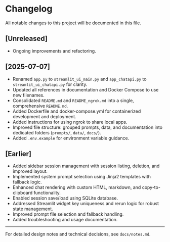 # Changelog

All notable changes to this project will be documented in this file.

## [Unreleased]
- Ongoing improvements and refactoring.

## [2025-07-07]
- Renamed `app.py` to `streamlit_ui_main.py` and `app_chatapi.py` to `streamlit_ui_chatapi.py` for clarity.
- Updated all references in documentation and Docker Compose to use new filenames.
- Consolidated `README.md` and `README_ngrok.md` into a single, comprehensive `README.md`.
- Added Dockerfile and docker-compose.yml for containerized development and deployment.
- Added instructions for using ngrok to share local apps.
- Improved file structure: grouped prompts, data, and documentation into dedicated folders (`prompts/`, `data/`, `docs/`).
- Added `.env.example` for environment variable guidance.

## [Earlier]
- Added sidebar session management with session listing, deletion, and improved layout.
- Implemented system prompt selection using Jinja2 templates with fallback logic.
- Enhanced chat rendering with custom HTML, markdown, and copy-to-clipboard functionality.
- Enabled session save/load using SQLite database.
- Addressed Streamlit widget key uniqueness and rerun logic for robust state management.
- Improved prompt file selection and fallback handling.
- Added troubleshooting and usage documentation.

---

For detailed design notes and technical decisions, see `docs/notes.md`.
